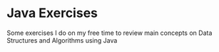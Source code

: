 # Java Exercises
Some exercises I do on my free time to review main concepts on Data Structures and Algorithms using Java
